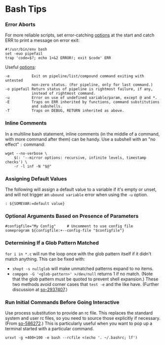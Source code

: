 Bash Tips
=========

### Error Aborts

For more reliable scripts, set error-catching [options] at the start
and catch ERR to print a message on error exit:

    #!/usr/bin/env bash
    set -euo pipefail
    trap 'code=$?; echo 1>&2 ERROR!; exit $code' ERR

Useful [options]:

    -e          Exit on pipeline/list/compound command exiting with untested
                non-zero status. (For pipeline, only for last command.)
    -o pipefail Return status of pipeline is rightmost failure, if any,
                instead of rightmost command.
    -u          Error on use of undefined variable/param, except @ and *.
    -E          Traps on ERR inherited by functions, command substitutions
                and subshells.
    -T          Traps on DEBUG, RETURN inherited as above.

[options]: http://www.tldp.org/LDP/abs/html/options.html

### Inline Comments

In a multiline bash statement, inline comments (in the middle of a
command, with more command after them) can be handy. Use a subshell
with an "no effect" `:` command:

    wget --no-verbose \
        $(: '--mirror options: recursive, infinite levels, timestamp checks') \
        -r -l inf -N "$@"

### Assigning Default Values

The following will assign a default value to a variable if it's empty or
unset, and will not trigger an `ubound variable` error when using the `-u`
option.

    : ${SOMEVAR:=default value}

### Optional Arguments Based on Presence of Parameters

    #configfile="My Config"     # Uncomment to use config file
    someprogram ${configfile:+--config-file "$configfile"}

### Determining If a Glob Pattern Matched

`for i in *.c` will run the loop once with the glob pattern itself if
it didn't match anything. This can be fixed with:
* `shopt -s nullglob` will make unmatched patterns expand to no items.
* `compgen -G '<glob-pattern>' >/dev/null` returns 1 if no match.
  (Note that the glob pattern must be quoted to prevent shell
  expansion.)
These two methods avoid corner cases that `test -e` and the like have.
(Further discussion at [so-2937407].)

[so-2937407]: https://stackoverflow.com/q/2937407

### Run Initial Commands Before Going Interactive

Use process substitution to provide an rc file. This replaces the
standard system and user rc files, so you need to source those
explicitly if necessary. (From [so-586272].) This is particularly
useful when you want to pop up a terminal started with a particular
command.

    urxvt -g +400+100 -e bash --rcfile <(echo '. ~/.bashrc; lf')

[so-586272]: https://serverfault.com/a/586272/7408
